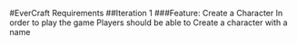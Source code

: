 #EverCraft Requirements
##Iteration 1
###Feature: Create a Character
In order to play the game
Players should be able to
Create a character with a name

